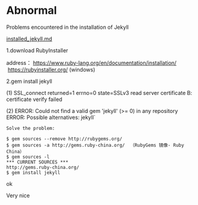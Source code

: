 # Abnormal
Problems encountered in the installation of Jekyll

[installed_jekyll.md](https://github.com/luck-fc/Abnormal/blob/master/installed_jekyll.md)

1.download RubyInstaller 

address： https://www.ruby-lang.org/en/documentation/installation/  
   	  https://rubyinstaller.org/ (windows)
	  
2.gem install jekyll

(1) SSL_connect returned=1 errno=0 state=SSLv3 read server certificate B: certificate verify failed

(2) ERROR:  Could not find a valid gem 'jekyll' (>= 0) in any repository
	ERROR:  Possible alternatives: jekyll` 
	
	Solve the problem:

	$ gem sources --remove http://rubygems.org/
	$ gem sources -a http://gems.ruby-china.org/  （RubyGems 镜像- Ruby China）
	$ gem sources -l
	*** CURRENT SOURCES ***
	http://gems.ruby-china.org/ 
	$ gem install jekyll

ok

Very nice
